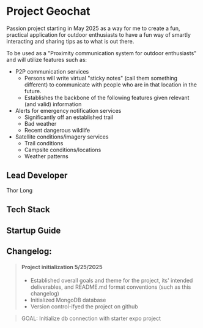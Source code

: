 # Project Geochat
Passion project starting in May 2025 as a way for me to create a fun, practical application for outdoor enthusiasts to have a fun way of smartly interacting and sharing tips as to what is out there. 

To be used as a "Proximity communication system for outdoor enthusiasts" and will utilize features such as:

* P2P communication services
    * Persons will write virtual "sticky notes" (call them something different) to communicate with people who are in that location in the future.
    * Establishes the backbone of the following features given relevant (and valid) information
* Alerts for emergency notification services
    * Significantly off an established trail
    * Bad weather
    * Recent dangerous wildlife
* Satellite conditions/imagery services
    * Trail conditions
    * Campsite conditions/locations
    * Weather patterns

## Lead Developer

Thor Long

## Tech Stack

## Startup Guide

## Changelog: 

> #### Project initialization 5/25/2025
> 
> * Established overall goals and theme for the project, its' intended deliverables, and README.md format conventions (such as this changelog)
> * Initialized MongoDB database
> * Version control-ifyed the project on github

> GOAL: Initialize db connection with starter expo project